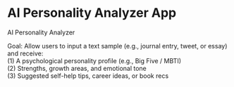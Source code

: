 # AI Personality Analyzer App
AI Personality Analyzer 

Goal: Allow users to input a text sample (e.g., journal entry, tweet, or essay) and receive:  
(1) A psychological personality profile (e.g., Big Five / MBTI)  
(2) Strengths, growth areas, and emotional tone  
(3) Suggested self-help tips, career ideas, or book recs
